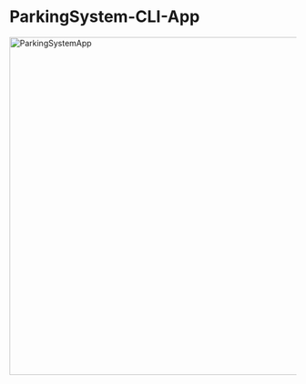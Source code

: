 # ParkingSystem-CLI-App
<img width="594" alt="ParkingSystemApp" src="https://user-images.githubusercontent.com/102840101/174829927-1bb3a191-f6b3-42bf-8431-e69e2af3b5f3.png">
